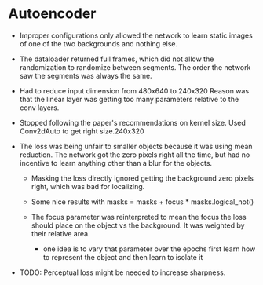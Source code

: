 # Autoencoder

- Improper configurations only allowed the network to learn static images of one of the two backgrounds and nothing else.

- The dataloader returned full frames, which did not allow the randomization to randomize between segments.
  The order the network saw the segments was always the same.

- Had to reduce input dimension from 480x640 to 240x320
  Reason was that the linear layer was getting too many parameters relative to the conv layers.

- Stopped following the paper's recommendations on kernel size. Used Conv2dAuto to get right size.240x320

- The loss was being unfair to smaller objects because it was using mean reduction.
  The network got the zero pixels right all the time, but had no incentive to learn anything other than a blur for the objects.
  
  - Masking the loss directly ignored getting the background zero pixels right, which was bad for localizing.
  - Some nice results with masks = masks + focus * masks.logical_not()
  - The focus parameter was reinterpreted to mean the focus the loss should place on the
    object vs the background. It was weighted by their relative area.
    
    - one idea is to vary that parameter over the epochs
      first learn how to represent the object and then learn to isolate it 


- TODO: Perceptual loss might be needed to increase sharpness.
